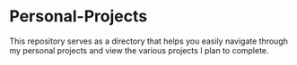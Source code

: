 # Personal-Projects
 This repository serves as a directory that helps you easily navigate through my personal projects and view the various projects I plan to complete.
